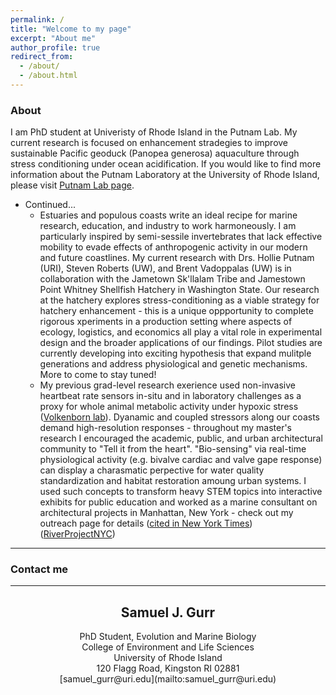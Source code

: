 ```yaml
---
permalink: /
title: "Welcome to my page"
excerpt: "About me"
author_profile: true
redirect_from:
  - /about/
  - /about.html
---
```


### About
I am PhD student at Univeristy of Rhode Island in the Putnam Lab. My current research is focused on enhancement stradegies to improve sustainable Pacific geoduck (Panopea generosa) aquaculture through stress conditioning under ocean acidification.
If you would like to find more information about the Putnam Laboratory at the University of Rhode Island, please visit [Putnam Lab page](http://putnamlab.com/).

* Continued...
   * Estuaries and populous coasts write an ideal recipe for marine research, education, and industry to work harmoneously. I am particularly inspired by semi-sessile invertebrates that lack effective mobility to evade effects of anthropogenic activity in our modern and future coastlines. My current research with Drs. Hollie Putnam (URI), Steven Roberts (UW), and Brent Vadoppalas (UW) is in collaboration with the Jametown Sk'llalam Tribe and Jamestown Point Whitney Shellfish Hatchery in Washington State. Our research at the hatchery explores stress-conditioning as a viable strategy for hatchery enhancement - this is a unique oppportunity to complete rigorous xperiments in a production setting where aspects of ecology, logistics, and economics all play a vital role in experimental design and the broader applications of our findings. Pilot studies are currently developing into exciting hypothesis that expand  mulitple generations and address physiological and genetic mechanisms. More to come to stay tuned!
   * My previous grad-level  research exerience used non-invasive heartbeat rate sensors in-situ and in laboratory challenges as a proxy for whole animal metabolic activity under hypoxic stress ([Volkenborn lab](https://you.stonybrook.edu/samuelgurr/)). Dyanamic and coupled stressors along our coasts demand high-resolution responses - throughout my master's research I encouraged the academic, public, and urban architectural community to "Tell it from the heart". "Bio-sensing" via real-time physiological activity (e.g. bivalve cardiac and valve gape response) can display a charasmatic perpective for water quality standardization and habitat restoration amoung urban systems. I used such concepts to transform heavy STEM topics into interactive exhibits for public education and worked as a marine consultant on architectural projects in Manhattan, New York - check out my outreach page for details ([cited in New York Times](https://www.nytimes.com/2018/06/05/nyregion/new-york-today-hudson-river-fish.html))([RiverProjectNYC](https://www.riverprojectnyc.org/visiting-research/))
------
### Contact me
------
## <center>Samuel J. Gurr</center>
<center>PhD Student, Evolution and Marine Biology </center>
<center>College of Environment and Life Sciences</center>
<center>University of Rhode Island</center>
<center>120 Flagg Road, Kingston RI 02881</center>
<center>[samuel_gurr@uri.edu](mailto:samuel_gurr@uri.edu)<center>
